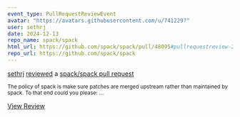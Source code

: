 ```yaml
---
event_type: PullRequestReviewEvent
avatar: "https://avatars.githubusercontent.com/u/741229?"
user: sethrj
date: 2024-12-13
repo_name: spack/spack
html_url: https://github.com/spack/spack/pull/48095#pullrequestreview-2502020102
repo_url: https://github.com/spack/spack
---
```


<a href='https://github.com/sethrj' target='_blank'>sethrj</a> <a href='https://github.com/spack/spack/pull/48095#pullrequestreview-2502020102' target='_blank'>reviewed</a> a <a href='https://github.com/spack/spack/pull/48095' target='_blank'>spack/spack pull request</a>

<small>The policy of spack is make sure patches are merged upstream rather than maintained by spack. To that end could you please:...</small>

<a href='https://github.com/spack/spack/pull/48095#pullrequestreview-2502020102' target='_blank'>View Review</a>